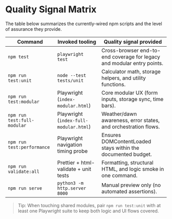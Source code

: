 # Quality Signal Matrix

The table below summarizes the currently-wired npm scripts and the level of assurance they provide.

| Command | Invoked tooling | Quality signal provided |
| --- | --- | --- |
| `npm test` | `playwright test` | Cross-browser end-to-end coverage for legacy and modular entry points. |
| `npm run test:unit` | `node --test tests/unit` | Calculator math, storage helpers, and utility functions. |
| `npm run test:modular` | Playwright (`index-modular.html`) | Core modular UX (form inputs, storage sync, time bars). |
| `npm run test:full-modular` | Playwright (`index-full-modular.html`) | Weather/dawn awareness, error states, and orchestration flows. |
| `npm run test:performance` | Playwright navigation timing probe | Ensures DOMContentLoaded stays within the documented budget. |
| `npm run validate:all` | Prettier + html-validate + unit tests | Formatting, structural HTML, and logic smoke in one command. |
| `npm run serve` | `python3 -m http.server 8000` | Manual preview only (no automated assertions). |

> Tip: When touching shared modules, pair `npm run test:unit` with at least one Playwright suite to keep both logic and UI flows covered.

